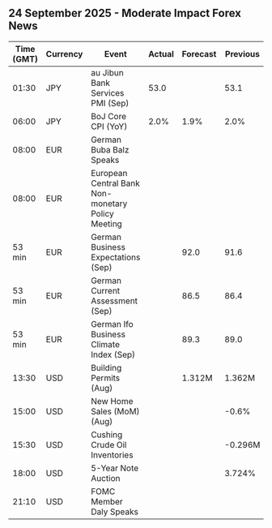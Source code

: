 ## 24 September 2025 - Moderate Impact Forex News

| Time (GMT) | Currency | Event | Actual | Forecast | Previous |
|------|----------|-------|--------|----------|----------|
| 01:30 | JPY | au Jibun Bank Services PMI (Sep) | 53.0 |  | 53.1 |
| 06:00 | JPY | BoJ Core CPI (YoY) | 2.0% | 1.9% | 2.0% |
| 08:00 | EUR | German Buba Balz Speaks |  |  |  |
| 08:00 | EUR | European Central Bank Non-monetary Policy Meeting |  |  |  |
| 53 min | EUR | German Business Expectations (Sep) |  | 92.0 | 91.6 |
| 53 min | EUR | German Current Assessment (Sep) |  | 86.5 | 86.4 |
| 53 min | EUR | German Ifo Business Climate Index (Sep) |  | 89.3 | 89.0 |
| 13:30 | USD | Building Permits (Aug) |  | 1.312M | 1.362M |
| 15:00 | USD | New Home Sales (MoM) (Aug) |  |  | -0.6% |
| 15:30 | USD | Cushing Crude Oil Inventories |  |  | -0.296M |
| 18:00 | USD | 5-Year Note Auction |  |  | 3.724% |
| 21:10 | USD | FOMC Member Daly Speaks |  |  |  |
